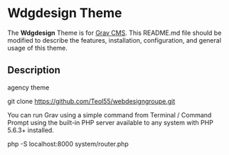 # Wdgdesign Theme

The **Wdgdesign** Theme is for [Grav CMS](http://github.com/getgrav/grav).  This README.md file should be modified to describe the features, installation, configuration, and general usage of this theme.

## Description

agency theme




git clone https://github.com/Teol55/webdesigngroupe.git





You can run Grav using a simple command from Terminal / Command Prompt using the built-in PHP server available to any system with PHP 5.6.3+ installed.

php -S localhost:8000 system/router.php